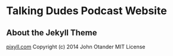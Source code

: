 # Talking Dudes Podcast Website

## About the Jekyll Theme

[pixyll.com](http://www.pixyll.com) Copyright (c) 2014 John Otander MIT License
